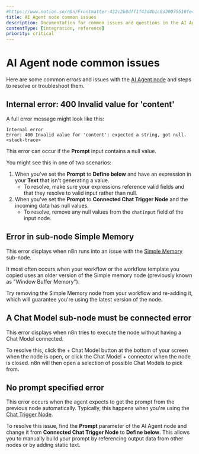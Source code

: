 ```yaml
---
#https://www.notion.so/n8n/Frontmatter-432c2b8dff1f43d4b1c8d20075510fe4
title: AI Agent node common issues 
description: Documentation for common issues and questions in the AI Agent node in n8n, a workflow automation platform. Includes details of the issue and suggested solutions.
contentType: [integration, reference]
priority: critical
---
```


# AI Agent node common issues

Here are some common errors and issues with the [AI Agent node](/integrations/builtin/cluster-nodes/root-nodes/n8n-nodes-langchain.agent/index.md) and steps to resolve or troubleshoot them.

## Internal error: 400 Invalid value for 'content'

A full error message might look like this:

```
Internal error
Error: 400 Invalid value for 'content': expected a string, got null.
<stack-trace>
```

This error can occur if the **Prompt** input contains a null value.

You might see this in one of two scenarios:

1. When you've set the **Prompt** to **Define below** and have an expression in your **Text** that isn't generating a value.
    * To resolve, make sure your expressions reference valid fields and that they resolve to valid input rather than null.
2. When you've set the **Prompt** to **Connected Chat Trigger Node** and the incoming data has null values.
    * To resolve, remove any null values from the `chatInput` field of the input node.

## Error in sub-node Simple Memory

This error displays when n8n runs into an issue with the [Simple Memory](/integrations/builtin/cluster-nodes/sub-nodes/n8n-nodes-langchain.memorybufferwindow/index.md) sub-node.

It most often occurs when your workflow or the workflow template you copied uses an older version of the Simple memory node (previously known as "Window Buffer Memory").

Try removing the Simple Memory node from your workflow and re-adding it, which will guarantee you're using the latest version of the node.

## A Chat Model sub-node must be connected error

This error displays when n8n tries to execute the node without having a Chat Model connected.

To resolve this, click the + Chat Model button at the bottom of your screen when the node is open, or click the Chat Model + connector when the node is closed. n8n will then open a selection of possible Chat Models to pick from.

## No prompt specified error

This error occurs when the agent expects to get the prompt from the previous node automatically. Typically, this happens when you're using the [Chat Trigger Node](/integrations/builtin/core-nodes/n8n-nodes-langchain.chattrigger/index.md). 

To resolve this issue, find the **Prompt** parameter of the AI Agent node and change it from **Connected Chat Trigger Node** to **Define below**. This allows you to manually build your prompt by referencing output data from other nodes or by adding static text.
